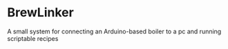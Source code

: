 # BrewLinker
A small system for connecting an Arduino-based boiler to a pc and running scriptable recipes
